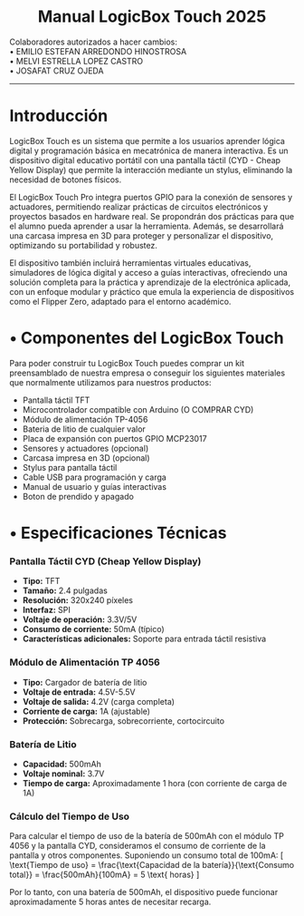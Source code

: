 <div align="center">

# Manual LogicBox Touch 2025


</div>


Colaboradores autorizados a hacer cambios:<br>
    • EMILIO ESTEFAN ARREDONDO HINOSTROSA<br>
    • MELVI ESTRELLA LOPEZ CASTRO<br>
    • JOSAFAT CRUZ OJEDA<br>


<hr>

# Introducción
LogicBox Touch es un sistema que permite a los usuarios aprender lógica digital y programación básica en mecatrónica de manera interactiva. Es un dispositivo digital educativo portátil con una pantalla táctil (CYD - Cheap Yellow Display) que permite la interacción mediante un stylus, eliminando la necesidad de botones físicos.

El LogicBox Touch Pro integra puertos GPIO para la conexión de sensores y actuadores, permitiendo realizar prácticas de circuitos electrónicos y proyectos basados en hardware real. Se propondrán dos prácticas para que el alumno pueda aprender a usar la herramienta. Además, se desarrollará una carcasa impresa en 3D para proteger y personalizar el dispositivo, optimizando su portabilidad y robustez.

El dispositivo también incluirá herramientas virtuales educativas, simuladores de lógica digital y acceso a guías interactivas, ofreciendo una solución completa para la práctica y aprendizaje de la electrónica aplicada, con un enfoque modular y práctico que emula la experiencia de dispositivos como el Flipper Zero, adaptado para el entorno académico.

# • Componentes del LogicBox Touch
Para poder construir tu LogicBox Touch puedes comprar un kit preensamblado de nuestra empresa o conseguir los siguientes materiales que normalmente utilizamos para nuestros productos: 
- Pantalla táctil TFT 
- Microcontrolador compatible con Arduino (O COMPRAR CYD)
- Módulo de alimentación TP-4056 
- Bateria de litio de cualquier valor
- Placa de expansión con puertos GPIO MCP23017
- Sensores y actuadores (opcional)
- Carcasa impresa en 3D (opcional)
- Stylus para pantalla táctil
- Cable USB para programación y carga
- Manual de usuario y guías interactivas
- Boton de prendido y apagado

# • Especificaciones Técnicas


### Pantalla Táctil CYD (Cheap Yellow Display)
- **Tipo:** TFT
- **Tamaño:** 2.4 pulgadas
- **Resolución:** 320x240 píxeles
- **Interfaz:** SPI
- **Voltaje de operación:** 3.3V/5V
- **Consumo de corriente:** 50mA (típico)
- **Características adicionales:** Soporte para entrada táctil resistiva

### Módulo de Alimentación TP 4056
- **Tipo:** Cargador de batería de litio
- **Voltaje de entrada:** 4.5V-5.5V
- **Voltaje de salida:** 4.2V (carga completa)
- **Corriente de carga:** 1A (ajustable)
- **Protección:** Sobrecarga, sobrecorriente, cortocircuito

### Batería de Litio
- **Capacidad:** 500mAh
- **Voltaje nominal:** 3.7V
- **Tiempo de carga:** Aproximadamente 1 hora (con corriente de carga de 1A)

### Cálculo del Tiempo de Uso
Para calcular el tiempo de uso de la batería de 500mAh con el módulo TP 4056 y la pantalla CYD, consideramos el consumo de corriente de la pantalla y otros componentes. Suponiendo un consumo total de 100mA:
\[ \text{Tiempo de uso} = \frac{\text{Capacidad de la batería}}{\text{Consumo total}} = \frac{500mAh}{100mA} = 5 \text{ horas} \]

Por lo tanto, con una batería de 500mAh, el dispositivo puede funcionar aproximadamente 5 horas antes de necesitar recarga.
<!--

# Contenidos del Manual

A continuación, se detallan los subtítulos que debería llevar el manual para guiar al usuario en el uso del LogicBox Touch 2025:

## 1. Descripción del Dispositivo
- Componentes del LogicBox Touch
- Especificaciones Técnicas

## 2. Primeros Pasos
- Encendido y Apagado
- Configuración Inicial
- Uso del Stylus

## 3. Interfaz de Usuario
- Navegación por Menús
- Descripción de Iconos y Funciones

## 4. Prácticas Propuestas
- Práctica 1: Introducción a la Lógica Digital
- Práctica 2: Programación Básica en Mecatrónica

## 5. Conexión de Sensores y Actuadores
- Uso de los Puertos GPIO
- Ejemplos de Conexión

## 6. Uso de Simuladores y Herramientas Virtuales
- Simuladores de Lógica Digital
- Guías Interactivas

## 7. Mantenimiento y Solución de Problemas
- Cuidado del Dispositivo
- Resolución de Problemas Comunes

## 8. Personalización y Accesorios
- Carcasa Impresa en 3D
- Accesorios Adicionales

## 9. Recursos Adicionales
- Enlaces a Documentación y Soporte
- Comunidad y Foros de Usuarios

<hr>

-->
